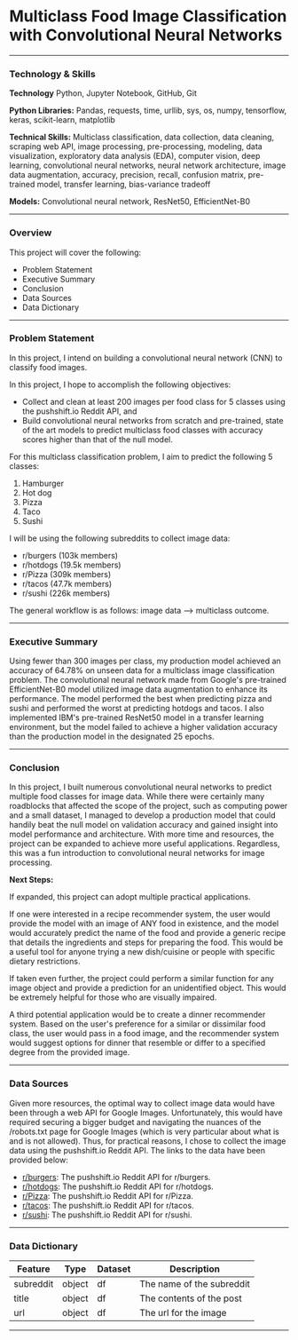 # Multiclass Food Image Classification with Convolutional Neural Networks

---

### Technology & Skills

**Technology** Python, Jupyter Notebook, GitHub, Git

**Python Libraries:** Pandas, requests, time, urllib, sys, os, numpy, tensorflow, keras, scikit-learn, matplotlib

**Technical Skills:** Multiclass classification, data collection, data cleaning, scraping web API, image processing, pre-processing, modeling, data visualization, exploratory data analysis (EDA), computer vision, deep learning, convolutional neural networks, neural network architecture, image data augmentation, accuracy, precision, recall, confusion matrix, pre-trained model, transfer learning, bias-variance tradeoff

**Models:** Convolutional neural network, ResNet50, EfficientNet-B0

---

### Overview

This project will cover the following:
- Problem Statement
- Executive Summary
- Conclusion
- Data Sources
- Data Dictionary

---

### Problem Statement

In this project, I intend on building a convolutional neural network (CNN) to classify food images.

In this project, I hope to accomplish the following objectives:
- Collect and clean at least 200 images per food class for 5 classes using the pushshift.io Reddit API, and
- Build convolutional neural networks from scratch and pre-trained, state of the art models to predict multiclass food classes with accuracy scores higher than that of the null model.

For this multiclass classification problem, I aim to predict the following 5 classes:
1. Hamburger
2. Hot dog
3. Pizza
4. Taco
5. Sushi

I will be using the following subreddits to collect image data:
- r/burgers (103k members)
- r/hotdogs (19.5k members)
- r/Pizza (309k members)
- r/tacos (47.7k members)
- r/sushi (226k members)

The general workflow is as follows: image data --> multiclass outcome.

---

### Executive Summary

Using fewer than 300 images per class, my production model achieved an accuracy of 64.78% on unseen data for a multiclass image classification problem. The convolutional neural network made from Google's pre-trained EfficientNet-B0 model utilized image data augmentation to enhance its performance. The model performed the best when predicting pizza and sushi and performed the worst at predicting hotdogs and tacos. I also implemented IBM's pre-trained ResNet50 model in a transfer learning environment, but the model failed to achieve a higher validation accuracy than the production model in the designated 25 epochs.

---

### Conclusion

In this project, I built numerous convolutional neural networks to predict multiple food classes for image data. While there were certainly many roadblocks that affected the scope of the project, such as computing power and a small dataset, I managed to develop a production model that could handily beat the null model on validation accuracy and gained insight into model performance and architecture. With more time and resources, the project can be expanded to achieve more useful applications. Regardless, this was a fun introduction to convolutional neural networks for image processing.

**Next Steps:** 

If expanded, this project can adopt multiple practical applications.

If one were interested in a recipe recommender system, the user would provide the model with an image of ANY food in existence, and the model would accurately predict the name of the food and provide a generic recipe that details the ingredients and steps for preparing the food. This would be a useful tool for anyone trying a new dish/cuisine or people with specific dietary restrictions. 

If taken even further, the project could perform a similar function for any image object and provide a prediction for an unidentified object. This would be extremely helpful for those who are visually impaired.

A third potential application would be to create a dinner recommender system. Based on the user's preference for a similar or dissimilar food class, the user would pass in a food image, and the recommender system would suggest options for dinner that resemble or differ to a specified degree from the provided image.

---

### Data Sources

Given more resources, the optimal way to collect image data would have been through a web API for Google Images. Unfortunately, this would have required securing a bigger budget and navigating the nuances of the /robots.txt page for Google Images (which is very particular about what is and is not allowed). Thus, for practical reasons, I chose to collect the image data using the pushshift.io Reddit API. The links to the data have been provided below:
- [r/burgers](https://api.pushshift.io/reddit/search/submission?subreddit=burgers): The pushshift.io Reddit API for r/burgers.
- [r/hotdogs](https://api.pushshift.io/reddit/search/submission?subreddit=hotdogs): The pushshift.io Reddit API for r/hotdogs.
- [r/Pizza](https://api.pushshift.io/reddit/search/submission?subreddit=Pizza): The pushshift.io Reddit API for r/Pizza.
- [r/tacos](https://api.pushshift.io/reddit/search/submission?subreddit=tacos): The pushshift.io Reddit API for r/tacos.
- [r/sushi](https://api.pushshift.io/reddit/search/submission?subreddit=sushi): The pushshift.io Reddit API for r/sushi.

---

### Data Dictionary

|Feature|Type|Dataset|Description|
|---|---|---|---|
|subreddit|object|df|The name of the subreddit|
|title|object|df|The contents of the post|
|url|object|df|The url for the image|

---